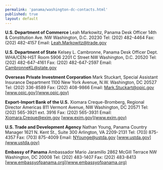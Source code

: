 ```yaml
--- 
permalink: 'panama/washington-dc-contacts.html' 
published: true 
layout: default
---
```

**U.S. Department of Commerce**
Leah Markowitz, Panama Desk Officer
14th & Constitution Ave. NW
Washington, D.C. 20230
Tel:	(202) 482-4464
Fax:	(202) 482-4157
Email: 	[Leah.Markowitz@trade.gov](Leah.Markowitz@trade.gov)

**U.S. Department of State**
Kelsey L. Cambronne, Panama Desk Officer
Dept. WHA/CEN-HST Room 5906
2201 C Street NW
Washington, D.C. 20520
Tel:	(202) 482-647-4161
Fax:	(202) 482-647-2597
Email: 	[CambronneKL@state.gov](CambronneKL@state.gov)

**Overseas Private Investment Corporation**
Mark Stuckart, Special Assistant Insurance Department 1100 New York Avenue, N.W.
Washington, DC 20527
Tel:	(202) 336-8589
Fax:	(202) 408-9866
Email: 	[Mark.Stuckart@opic.gov](Mark.Stuckart@opic.gov)
[www.opic.gov](www.opic.gov)
 
**Export-Import Bank of the U.S.**
Xiomara Creque-Bromberg, Regional Director Americas 811 Vermont Avenue, NW
Washington, DC 20571
Tel: (202) 565-3921 ext. 3916
Fax: (202) 565-3931
Email: [Xiomara.Creque@exim.gov](Xiomara.Creque@exim.gov)
[www.exim.gov](www.exim.gov)

**U.S. Trade and Development Agency**
Nathan Young, Panama Country Manager 
1621 N. Kent St., Suite 300
Arlington, VA 2209-2131
Tel:	(703) 875-4357
Fax: (703) 875-4009 
Email: [NYounge@ustda.gov](NYounge@ustda.gov) [www.ustda.gov](www.ustda.gov)

**Embassy of Panama**
Ambassador Mario Jaramillo
2862 McGill Terrace NW
Washington, DC 20008
Tel:	(202) 483-1407
Fax:	(202) 483-8413
[www.embassyofpanama.org](www.embassyofpanama.org)
